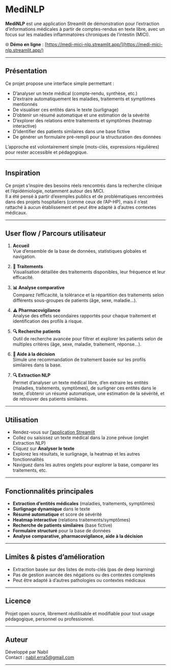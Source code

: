 # MediNLP

**MediNLP** est une application Streamlit de démonstration pour l’extraction d’informations médicales à partir de comptes-rendus en texte libre, avec un focus sur les maladies inflammatoires chroniques de l’intestin (MICI).

🌐 **Démo en ligne** : [https://medi-mici-nlp.streamlit.app/](https://medi-mici-nlp.streamlit.app/)

---

## Présentation

Ce projet propose une interface simple permettant :
- D’analyser un texte médical (compte-rendu, synthèse, etc.)
- D’extraire automatiquement les maladies, traitements et symptômes mentionnés
- De visualiser ces entités dans le texte (surlignage)
- D’obtenir un résumé automatique et une estimation de la sévérité
- D’explorer des relations entre traitements et symptômes (heatmap interactive)
- D’identifier des patients similaires dans une base fictive
- De générer un formulaire pré-rempli pour la structuration des données

L’approche est volontairement simple (mots-clés, expressions régulières) pour rester accessible et pédagogique.

---

## Inspiration

Ce projet s’inspire des besoins réels rencontrés dans la recherche clinique et l’épidémiologie, notamment autour des MICI.  
Il a été pensé à partir d’exemples publics et de problématiques rencontrées dans des projets hospitaliers (comme ceux de l’AP-HP), mais il n’est rattaché à aucun établissement et peut être adapté à d’autres contextes médicaux.

---

## User flow / Parcours utilisateur

1. **Accueil**  
   Vue d’ensemble de la base de données, statistiques globales et navigation.

2. **💊 Traitements**  
   Visualisation détaillée des traitements disponibles, leur fréquence et leur efficacité.

3. **📊 Analyse comparative**  
   Comparez l’efficacité, la tolérance et la répartition des traitements selon différents sous-groupes de patients (âge, sexe, maladie…).

4. **⚠️ Pharmacovigilance**  
   Analyse des effets secondaires rapportés pour chaque traitement et identification des profils à risque.

5. **🔍 Recherche patients**  
   Outil de recherche avancée pour filtrer et explorer les patients selon de multiples critères (âge, sexe, maladie, traitement, réponse…).

6. **🧠 Aide à la décision**  
   Simule une recommandation de traitement basée sur les profils similaires dans la base.

7. **🔍 Extraction NLP**  
   Permet d’analyser un texte médical libre, d’en extraire les entités (maladies, traitements, symptômes), de surligner ces entités dans le texte, d’obtenir un résumé automatique, une estimation de la sévérité, et de retrouver des patients similaires.

---

## Utilisation

- Rendez-vous sur [l’application Streamlit](https://medi-mici-nlp.streamlit.app/)
- Collez ou saisissez un texte médical dans la zone prévue (onglet Extraction NLP)
- Cliquez sur **Analyser le texte**
- Explorez les résultats, le surlignage, la heatmap et les autres fonctionnalités
- Naviguez dans les autres onglets pour explorer la base, comparer les traitements, etc.

---

## Fonctionnalités principales

- **Extraction d’entités médicales** (maladies, traitements, symptômes)
- **Surlignage dynamique** dans le texte
- **Résumé automatique** et score de sévérité
- **Heatmap interactive** (relations traitements/symptômes)
- **Recherche de patients similaires** (base fictive)
- **Formulaire structuré** pour la base de données
- **Analyse comparative, pharmacovigilance, aide à la décision**

---

## Limites & pistes d’amélioration

- Extraction basée sur des listes de mots-clés (pas de deep learning)
- Pas de gestion avancée des négations ou des contextes complexes
- Peut être adapté à d’autres pathologies ou contextes médicaux

---

## Licence

Projet open source, librement réutilisable et modifiable pour tout usage pédagogique, personnel ou professionnel.

---

## Auteur

Développé par Nabil  
Contact : nabil.erra5@gmail.com

---